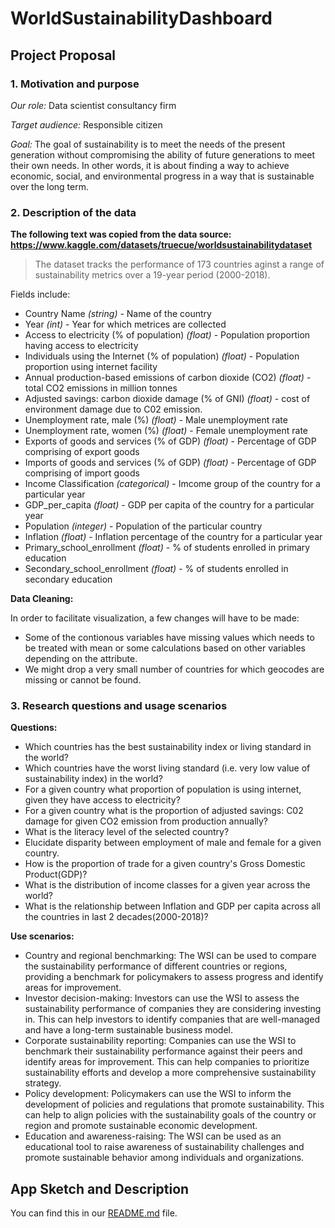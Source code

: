 # WorldSustainabilityDashboard

## Project Proposal

### 1. Motivation and purpose

_Our role:_ Data scientist consultancy firm

_Target audience:_ Responsible citizen

_Goal:_ The goal of sustainability is to meet the needs of the present generation without compromising the ability of future generations to meet their own needs. In other words, it is about finding a way to achieve economic, social, and environmental progress in a way that is sustainable over the long term.


### 2. Description of the data

**The following text was copied from the data source: 
https://www.kaggle.com/datasets/truecue/worldsustainabilitydataset**

> The dataset tracks the performance of 173 countries aginst a range of sustainability metrics over a 19-year period (2000-2018).

Fields include:

* Country Name _(string)_ - Name of the country
* Year _(int)_ - Year for which metrices are collected
* Access to electricity (% of population) _(float)_ - Population proportion having access to electricity
* Individuals using the Internet (% of population) _(float)_ - Population proportion using internet facility
* Annual production-based emissions of carbon dioxide (CO2) _(float)_ - total CO2 emissions in million tonnes 
* Adjusted savings: carbon dioxide damage (% of GNI) _(float)_ - cost of environment damage due to C02 emission.
* Unemployment rate, male (%) _(float)_ - Male unemployment rate
* Unemployment rate, women (%) _(float)_ - Female unemployment rate
* Exports of goods and services (% of GDP) _(float)_ - Percentage of GDP comprising of export goods
* Imports of goods and services (% of GDP) _(float)_ - Percentage of GDP comprising of import goods
* Income Classification _(categorical)_ - Imcome group of the country for a particular year
* GDP_per_capita _(float)_ - GDP per capita of the country for a particular year
* Population _(integer)_ - Population of the particular country
* Inflation _(float)_ - Inflation percentage of the country for a particular year
* Primary_school_enrollment _(float)_ - % of students enrolled in primary education
* Secondary_school_enrollment _(float)_ - % of students enrolled in secondary education



**Data Cleaning:**

In order to facilitate visualization, a few changes will have to be made:

* Some of the contionous variables have missing values which needs to be treated with mean or some calculations based on other variables depending on the attribute.
* We might drop a very small number of countries for which geocodes are missing or cannot be found.


### 3. Research questions and usage scenarios

**Questions:**

* Which countries has the best sustainability index or living standard in the world?
* Which countries have the worst living standard (i.e. very low value of sustainability index) in the world?
* For a given country what proportion of population is using internet, given they have access to electricity?
* For a given country what is the proportion of adjusted savings: C02 damage for given CO2 emission from production annually?
* What is the literacy level of the selected country?
* Elucidate disparity between employment of male and female for a given country.
* How is the proportion of trade for a given country's Gross Domestic Product(GDP)?
* What is the distribution of income classes for a given year across the world?
* What is the relationship between Inflation and GDP per capita across all the countries in last 2 decades(2000-2018)?



**Use scenarios:**


* Country and regional benchmarking: The WSI can be used to compare the sustainability performance of different countries or regions, providing a benchmark for policymakers to assess progress and identify areas for improvement.
* Investor decision-making: Investors can use the WSI to assess the sustainability performance of companies they are considering investing in. This can help investors to identify companies that are well-managed and have a long-term sustainable business model.
* Corporate sustainability reporting: Companies can use the WSI to benchmark their sustainability performance against their peers and identify areas for improvement. This can help companies to prioritize sustainability efforts and develop a more comprehensive sustainability strategy.
* Policy development: Policymakers can use the WSI to inform the development of policies and regulations that promote sustainability. This can help to align policies with the sustainability goals of the country or region and promote sustainable economic development.
* Education and awareness-raising: The WSI can be used as an educational tool to raise awareness of sustainability challenges and promote sustainable behavior among individuals and organizations.




## App Sketch and Description

You can find this in our [README.md](./README.md) file.
